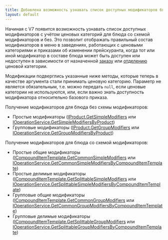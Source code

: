 ```yaml
---
title: Добавлена возможность узнавать список доступных модификаторов блюда с учётом ценовых категорий
layout: default
---
```


Начиная с V7 появится возможность узнавать список доступных модификаторов с учётом ценовых категорий для блюда со схемой модификаторов и без. 
Это позволит отображать правильный состав модификаторов в меню в заведениях, работающих с ценовыми категориями и приказами об изменении прейскуранта, когда тот или иной модификатор в составе блюда может быть доступен или недоступен в зависимости от назначенной [заказу](https://iiko.github.io/front.api.sdk/v7/html/P_Resto_Front_Api_Data_Orders_IOrder_PriceCategory.htm) или [отделению](https://iiko.github.io/front.api.sdk/v7/html/P_Resto_Front_Api_Data_Organization_Sections_IRestaurantSection_DefaultPriceCategory.htm) ценовой категории.

Модификации подверглись указанные ниже методы, которые теперь в качестве аргумента стали принимать ценовую категорию. 
Параметр не является обязательным, т.е. можно передать `null`, если ценовые категории не используются, или, если важно знать доступность модификатора относительно базового приказа.

Получение модификаторов для блюда без схемы модификаторов:

- Простые модификаторы ([IProduct.GetSimpleModifiers](https://iiko.github.io/front.api.sdk/v7/html/M_Resto_Front_Api_OperationArgumentExtensions_GetSimpleModifiers.htm) 
или [IOperationService.GetSimpleModifiersByProduct](https://iiko.github.io/front.api.sdk/v7/html/M_Resto_Front_Api_IOperationService_GetSimpleModifiersByProduct.htm))
- Групповые модификаторы ([IProduct.GetGroupModifiers](https://iiko.github.io/front.api.sdk/v7/html/M_Resto_Front_Api_OperationArgumentExtensions_GetGroupModifiers.htm) 
или [IOperationService.GetGroupModifiersByProduct](https://iiko.github.io/front.api.sdk/v7/html/M_Resto_Front_Api_IOperationService_GetGroupModifiersByProduct.htm))

Получение модификаторов для блюда со схемой модификаторов:

- Простые общие модификаторы ([ICompoundItemTemplate.GetCommonSimpleModifiers](https://iiko.github.io/front.api.sdk/v7/html/M_Resto_Front_Api_OperationArgumentExtensions_GetCommonSimpleModifiers.htm) 
или [IOperationService.GetCommonSimpleModifiersByCompoundItemTemplate](https://iiko.github.io/front.api.sdk/v7/html/M_Resto_Front_Api_IOperationService_GetCommonSimpleModifiersByCompoundItemTemplate.htm))
- Простые делимые модификаторы ([ICompoundItemTemplate.GetSplittableSimpleModifiers](https://iiko.github.io/front.api.sdk/v7/html/M_Resto_Front_Api_OperationArgumentExtensions_GetSplittableSimpleModifiers.htm) 
или [IOperationService.GetSplittableSimpleModifiersByCompoundItemTemplate](https://iiko.github.io/front.api.sdk/v7/html/M_Resto_Front_Api_IOperationService_GetSplittableSimpleModifiersByCompoundItemTemplate.htm))
- Групповые общие модификаторы ([ICompoundItemTemplate.GetCommonGroupModifiers](https://iiko.github.io/front.api.sdk/v7/html/M_Resto_Front_Api_OperationArgumentExtensions_GetCommonGroupModifiers.htm) 
или [IOperationService.GetCommonGroupModifiersByCompoundItemTemplate](https://iiko.github.io/front.api.sdk/v7/html/M_Resto_Front_Api_IOperationService_GetCommonGroupModifiersByCompoundItemTemplate.htm))
- Групповые делимые модификаторы ([ICompoundItemTemplate.GetSplittableGroupModifiers](https://iiko.github.io/front.api.sdk/v7/html/M_Resto_Front_Api_OperationArgumentExtensions_GetSplittableGroupModifiers.htm) 
или [IOperationService.GetSplittableGroupModifiersByCompoundItemTemplate](https://iiko.github.io/front.api.sdk/v7/html/M_Resto_Front_Api_IOperationService_GetSplittableGroupModifiersByCompoundItemTemplate.htm))
